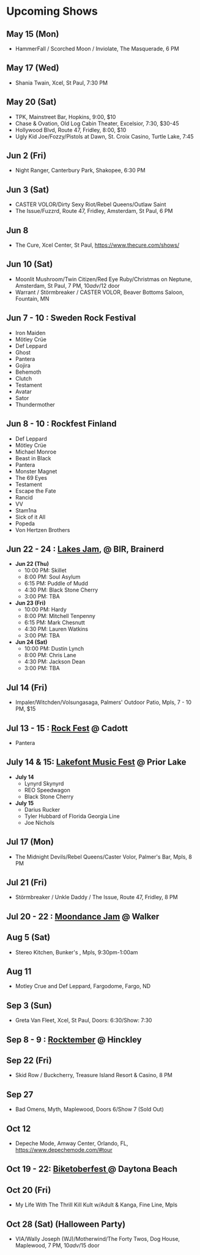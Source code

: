 # Upcoming Shows

## May 15 (Mon)
- HammerFall / Scorched Moon / Inviolate, The Masquerade, 6 PM

## May 17 (Wed)
- Shania Twain, Xcel, St Paul, 7:30 PM

## May 20 (Sat)
- TPK, Mainstreet Bar, Hopkins, 9:00, $10
- Chase & Ovation, Old Log Cabin Theater, Excelsior, 7:30, $30-45
- Hollywood Blvd, Route 47, Fridley, 8:00, $10
- Ugly Kid Joe/Fozzy/Pistols at Dawn, St. Croix Casino, Turtle Lake, 7:45

## Jun 2 (Fri)
- Night Ranger, Canterbury Park, Shakopee, 6:30 PM

## Jun 3 (Sat)
- CASTER VOLOR/Dirty Sexy Riot/Rebel Queens/Outlaw Saint
- The Issue/Fuzzrd, Route 47, Fridley, Amsterdam, St Paul, 6 PM

## Jun 8
- The Cure, Xcel Center, St Paul, https://www.thecure.com/shows/

## Jun 10 (Sat)
- Moonlit Mushroom/Twin Citizen/Red Eye Ruby/Christmas on Neptune, Amsterdam, St Paul, 7 PM, $10 adv/$12 door
- Warrant / Störmbreaker / CASTER VOLOR, Beaver Bottoms Saloon, Fountain, MN

## Jun 7 - 10 : Sweden Rock Festival

- Iron Maiden
- Mötley Crüe
- Def Leppard
- Ghost
- Pantera
- Gojira
- Behemoth
- Clutch
- Testament
- Avatar
- Sator
- Thundermother

## Jun 8 - 10 : Rockfest Finland

- Def Leppard
- Mötley Crüe
- Michael Monroe
- Beast in Black
- Pantera
- Monster Magnet
- The 69 Eyes
- Testament
- Escape the Fate
- Rancid
- VV
- Stam1na
- Sick of it All
- Popeda
- Von Hertzen Brothers

## Jun 22 - 24 : [Lakes Jam](https://www.lakesjam.com/lineup), @ BIR, Brainerd

- __Jun 22 (Thu)__
  - 10:00 PM: Skillet
  - 8:00 PM: Soul Asylum
  - 6:15 PM: Puddle of Mudd
  - 4:30 PM: Black Stone Cherry
  - 3:00 PM: TBA
- __Jun 23 (Fri)__
  - 10:00 PM: Hardy
  - 8:00 PM: Mitchell Tenpenny
  - 6:15 PM: Mark Chesnutt
  - 4:30 PM: Lauren Watkins
  - 3:00 PM: TBA
- __Jun 24 (Sat)__
  - 10:00 PM: Dustin Lynch
  - 8:00 PM: Chris Lane
  - 4:30 PM: Jackson Dean
  - 3:00 PM: TBA

## Jul 14 (Fri)
- Impaler/Witchden/Volsungasaga, Palmers' Outdoor Patio, Mpls, 7 - 10 PM, $15

## Jul 13 - 15 : [Rock Fest](https://rock-fest.com/) @ Cadott
- Pantera

## July 14 & 15: [Lakefont Music Fest](https://www.lakefrontmusicfest.com/) @ Prior Lake
- __July 14__
  - Lynyrd Skynyrd
  - REO Speedwagon
  - Black Stone Cherry
- __​July 15__
  - Darius Rucker
  - Tyler Hubbard of Florida Georgia Line
  - Joe Nichols

## Jul 17 (Mon) 
- The Midnight Devils/Rebel Queens/Caster Volor, Palmer's Bar, Mpls, 8 PM

## Jul 21 (Fri)
- Störmbreaker / Unkle Daddy / The Issue, Route 47, Fridley, 8 PM

## Jul 20 - 22 : [Moondance Jam](https://www.moondancejam.com/) @ Walker

## Aug 5 (Sat)
- Stereo Kitchen, Bunker's , Mpls, 9:30pm-1:00am

## Aug 11
 - Motley Crue and Def Leppard, Fargodome, Fargo, ND

## Sep 3 (Sun)
- Greta Van Fleet, Xcel, St Paul, Doors: 6:30/Show: 7:30

## Sep 8 - 9 : [Rocktember](https://rocktember.net/) @ Hinckley

## Sep 22 (Fri)
- Skid Row / Buckcherry, Treasure Island Resort & Casino, 8 PM

## Sep 27
- Bad Omens, Myth, Maplewood, Doors 6/Show 7 (Sold Out)

## Oct 12
- Depeche Mode, Amway Center, Orlando, FL, https://www.depechemode.com/#tour

## Oct 19 - 22: [Biketoberfest ](https://www.daytonabeach.com/biketoberfest/) @ Daytona Beach

## Oct 20 (Fri)
- My Life With The Thrill Kill Kult w/Adult & Kanga, Fine Line, Mpls

## Oct 28 (Sat) (Halloween Party)
- VIA/Wally Joseph (WJ)/Motherwind/The Forty Twos, Dog House, Maplewood, 7 PM, $10 adv/$15 door

